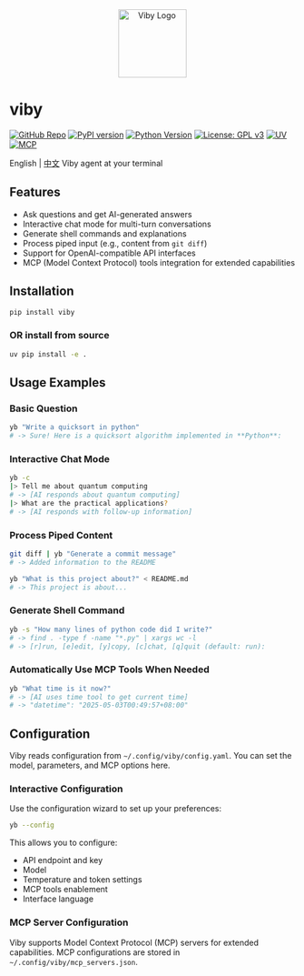 <div align="center">
  <img src="./assets/viby-icon.svg" alt="Viby Logo" width="120" height="120">
</div>

# viby

[![GitHub Repo](https://img.shields.io/badge/GitHub-viby-181717?logo=github)](https://github.com/JohanLi233/viby)
[![PyPI version](https://img.shields.io/pypi/v/viby?color=brightgreen)](https://pypi.org/project/viby/)
[![Python Version](https://img.shields.io/badge/python-3.10%2B-blue)](https://www.python.org/downloads/release/python-3100/)
[![License: GPL v3](https://img.shields.io/badge/License-GPLv3-blue.svg)](https://www.gnu.org/licenses/gpl-3.0)
[![UV](https://img.shields.io/badge/UV-Package%20Manager-blueviolet)](https://github.com/astral-sh/uv)
[![MCP](https://img.shields.io/badge/MCP-Compatible-brightgreen)](https://github.com/estitesc/mission-control-link)


English | [中文](https://github.com/JohanLi233/viby/blob/main/README.zh-CN.md)
Viby agent at your terminal

## Features

- Ask questions and get AI-generated answers
- Interactive chat mode for multi-turn conversations
- Generate shell commands and explanations
- Process piped input (e.g., content from `git diff`)
- Support for OpenAI-compatible API interfaces
- MCP (Model Context Protocol) tools integration for extended capabilities

## Installation

```sh
pip install viby
```
### OR install from source

```sh
uv pip install -e .
```

## Usage Examples

### Basic Question

```sh
yb "Write a quicksort in python"
# -> Sure! Here is a quicksort algorithm implemented in **Python**:
```

### Interactive Chat Mode

```sh
yb -c
|> Tell me about quantum computing
# -> [AI responds about quantum computing]
|> What are the practical applications?
# -> [AI responds with follow-up information]
```

### Process Piped Content

```sh
git diff | yb "Generate a commit message"
# -> Added information to the README
```

```sh
yb "What is this project about?" < README.md
# -> This project is about...
```


### Generate Shell Command

```sh
yb -s "How many lines of python code did I write?"
# -> find . -type f -name "*.py" | xargs wc -l
# -> [r]run, [e]edit, [y]copy, [c]chat, [q]quit (default: run): 
```

### Automatically Use MCP Tools When Needed

```sh
yb "What time is it now?"
# -> [AI uses time tool to get current time]
# -> "datetime": "2025-05-03T00:49:57+08:00"
```

## Configuration

Viby reads configuration from `~/.config/viby/config.yaml`. You can set the model, parameters, and MCP options here.

### Interactive Configuration

Use the configuration wizard to set up your preferences:

```sh
yb --config
```

This allows you to configure:
- API endpoint and key
- Model
- Temperature and token settings
- MCP tools enablement
- Interface language

### MCP Server Configuration

Viby supports Model Context Protocol (MCP) servers for extended capabilities. MCP configurations are stored in `~/.config/viby/mcp_servers.json`.
